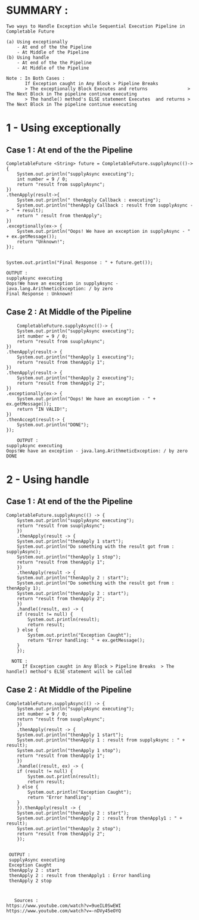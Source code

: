     
# SUMMARY : 
	 
	Two ways to Handle Exception while Sequential Execution Pipeline in Completable Future

	(a) Using exceptionally
	    - At end of the the Pipeline
	    - At Middle of the Pipeline
	(b) Using handle
	    - At end of the the Pipeline 
	    - At Middle of the Pipeline

	Note : In Both Cases : 
	       If Exception caught in Any Block > Pipeline Breaks  
	       > The exceptionally Block Executes and returns               > The Next Block in The pipeline continue executing
	       > The handle() method's ELSE statement Executes  and returns > The Next Block in The pipeline continue executing
	 
	 
# 1 -  Using exceptionally

  ## Case 1 : At end of the the Pipeline
  
	CompletableFuture <String> future = CompletableFuture.supplyAsync(()-> {
	    System.out.println("supplyAsync executing");
	    int number = 9 / 0;
	    return "result from supplyAsync";
	})
	.thenApply(result->{
	    System.out.println(" thenApply Callback : executing");
	    System.out.println("thenApply Callback : result from supplyAsync -> " + result);
	    return " result from thenApply";
	})
	.exceptionally(ex-> {
	    System.out.println("Oops! We have an exception in supplyAsync - " + ex.getMessage());
	    return "Unknown!";
	});


	System.out.println("Final Response : " + future.get());

	OUTPUT : 
	supplyAsync executing
	Oops!We have an exception in supplyAsync - java.lang.ArithmeticException: / by zero
	Final Response : Unknown!
	
## Case 2 : At Middle of the Pipeline
 
        CompletableFuture.supplyAsync(()-> {
	    System.out.println("supplyAsync executing");
	    int number = 9 / 0;
	    return "result from suuplyAsync";
	})
	.thenApply(result-> {
	    System.out.println("thenApply 1 executing");
	    return "result from thenApply 1";
	})
	.thenApply(result-> {
	    System.out.println("thenApply 2 executing");
	    return "result from thenApply 2";
	})
	.exceptionally(ex-> {
	    System.out.println("Oops! We have an exception - " + ex.getMessage());
	    return "IN VALID!";
	})
	.thenAccept(result-> {
	    System.out.println("DONE");
	});

        OUTPUT : 
	supplyAsync executing
	Oops!We have an exception - java.lang.ArithmeticException: / by zero
	DONE
	
      

# 2 - Using handle 

  ## Case 1 : At end of the the Pipeline

	CompletableFuture.supplyAsync(() -> {
		System.out.println("supplyAsync executing");
		return "result from suuplyAsync";
	    })
	    .thenApply(result -> {
		System.out.println("thenApply 1 start");
		System.out.println("Do something with the result got from : supplyAsync);
		System.out.println("thenApply 1 stop");
		return "result from thenApply 1";
	    })
	    .thenApply(result -> {
		System.out.println("thenApply 2 : start");
		System.out.println("Do something with the result got from : thenApply 1);
		System.out.println("thenApply 2 : start");
		return "result from thenApply 2";
	    })
	    .handle((result, ex) -> {
		if (result != null) {
		    System.out.println(result);
		    return result;
		} else {
		    System.out.println("Exception Caught");
		    return "Error handling: " + ex.getMessage();
		}
	    });
	    
	  NOTE :   
          If Exception caught in Any Block > Pipeline Breaks  > The handle() method's ELSE statement will be called
	  

## Case 2 : At Middle of the Pipeline

	CompletableFuture.supplyAsync(() -> {
		System.out.println("supplyAsync executing");
		int number = 9 / 0;
		return "result from suuplyAsync";
	    })
	    .thenApply(result -> {
		System.out.println("thenApply 1 start");
		System.out.println("thenApply 1 : result from supplyAsync : " + result);
		System.out.println("thenApply 1 stop");
		return "result from thenApply 1";
	    })
	    .handle((result, ex) -> {
		if (result != null) {
		    System.out.println(result);
		    return result;
		} else {
		    System.out.println("Exception Caught");
		    return "Error handling";
		}
	    }).thenApply(result -> {
		System.out.println("thenApply 2 : start");
		System.out.println("thenApply 2 : result from thenApply1 : " + result);
		System.out.println("thenApply 2 stop");
		return "result from thenApply 2";
	    });
    
	
	 OUTPUT : 
	 supplyAsync executing
	 Exception Caught
	 thenApply 2 : start
	 thenApply 2 : result from thenApply1 : Error handling
	 thenApply 2 stop



# 
       Sources : 
	https://www.youtube.com/watch?v=9ueIL0SwEWI
	https://www.youtube.com/watch?v=-nDVy45eOYQ


